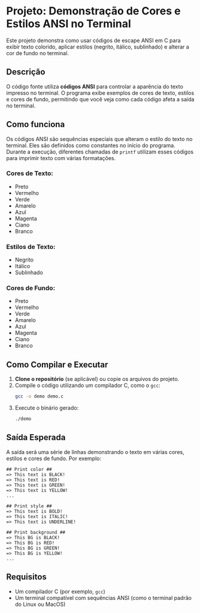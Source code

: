 # Projeto: Demonstração de Cores e Estilos ANSI no Terminal

Este projeto demonstra como usar códigos de escape ANSI em C para exibir texto colorido, aplicar estilos (negrito, itálico, sublinhado) e alterar a cor de fundo no terminal.

## Descrição

O código fonte utiliza **códigos ANSI** para controlar a aparência do texto impresso no terminal. O programa exibe exemplos de cores de texto, estilos e cores de fundo, permitindo que você veja como cada código afeta a saída no terminal.

## Como funciona

Os códigos ANSI são sequências especiais que alteram o estilo do texto no terminal. Eles são definidos como constantes no início do programa. Durante a execução, diferentes chamadas de `printf` utilizam esses códigos para imprimir texto com várias formatações.

### Cores de Texto:
- Preto
- Vermelho
- Verde
- Amarelo
- Azul
- Magenta
- Ciano
- Branco

### Estilos de Texto:
- Negrito
- Itálico
- Sublinhado

### Cores de Fundo:
- Preto
- Vermelho
- Verde
- Amarelo
- Azul
- Magenta
- Ciano
- Branco

## Como Compilar e Executar

1. **Clone o repositório** (se aplicável) ou copie os arquivos do projeto.
2. Compile o código utilizando um compilador C, como o `gcc`:
   ```bash
   gcc -o demo demo.c
   ```
3. Execute o binário gerado:
   ```bash
   ./demo
   ```

## Saída Esperada

A saída será uma série de linhas demonstrando o texto em várias cores, estilos e cores de fundo. Por exemplo:

```
## Print color ##
=> This text is BLACK!
=> This text is RED!
=> This text is GREEN!
=> This text is YELLOW!
...

## Print style ##
=> This text is BOLD!
=> This text is ITALIC!
=> This text is UNDERLINE!

## Print background ##
=> This BG is BLACK!
=> This BG is RED!
=> This BG is GREEN!
=> This BG is YELLOW!
...
```

## Requisitos

- Um compilador C (por exemplo, `gcc`)
- Um terminal compatível com sequências ANSI (como o terminal padrão do Linux ou MacOS)